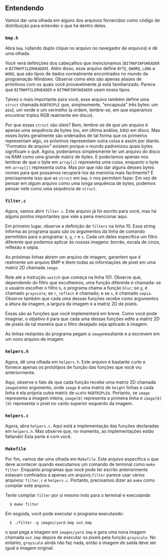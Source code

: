 Entendendo
-------------

Vamos dar uma olhada em alguns dos arquivos fornecidos como código de distribuição para entender o que há dentro deles.

### `bmp.h`

Abra `bmp.h`(dando duplo clique no arquivo no navegador de arquivos) e dê uma olhada.

Você verá definições dos cabeçalhos que mencionamos (`BITMAPINFOHEADER` e `BITMAPFILERHEADER`). Além disso, esse arquivo define `BYTE`, `DWORD`, `LONG` e `WORD`, que são tipos de dados normalmente encontrados no mundo da programação Windows. Observe como eles são apenas aliases de primitivos com os quais você provavelmente já está familiarizado. Parece que `BITMAPFILERHEADER` e `BITMAPINFOHEADER` usam esses tipos.

Talvez o mais importante para você, esse arquivo também define uma `struct` chamada `RGBTRIPLE` que, simplesmente, "encapsula" três bytes: um azul, um verde e um vermelho (a ordem, lembre-se, em que esperamos encontrar triplos RGB realmente em disco).

Por que essas `struct` são úteis? Bem, lembre-se de que um arquivo é apenas uma sequência de bytes (ou, em última análise, bits) em disco. Mas esses bytes geralmente são ordenados de tal forma que os primeiros representam algo, os próximos representam outra coisa e assim por diante. "Formatos de arquivo" existem porque o mundo padronizou quais bytes significam o quê. Agora, poderíamos simplesmente ler um arquivo do disco na RAM como uma grande matriz de bytes. E poderíamos apenas nos lembrar de que o byte em `array[i]` representa uma coisa, enquanto o byte em `array[j]` representa outra. Mas por que não dar alguns desses bytes nomes para que possamos recuperá-los da memória mais facilmente? É precisamente isso que as `struct` em `bmp.h` nos permitem fazer. Em vez de pensar em algum arquivo como uma longa sequência de bytes, podemos pensar nele como uma sequência de `struct`.

### `filter.c`

Agora, vamos abrir `filter.c`. Este arquivo já foi escrito para você, mas há alguns pontos importantes que vale a pena mencionar aqui.

Em primeiro lugar, observe a definição de `filters` na linha 10. Essa string informa ao programa quais são os argumentos da linha de comando permitidos para o programa: `b`, `g`, `r` e `s`. Cada um deles especifica um filtro diferente que podemos aplicar às nossas imagens: borrão, escala de cinza, reflexão e sépia.

As próximas linhas abrem um arquivo de imagem, garantem que é realmente um arquivo BMP e lêem todas as informações de pixel em uma matriz 2D chamada `image`.

Role até a instrução `switch` que começa na linha 101. Observe que, dependendo do filtro que escolhemos, uma função diferente é chamada: se o usuário escolher o filtro `b`, o programa chama a função `blur`; se `g`, é chamado `grayscale`; se `r`, `reflect` é chamado; e se `s`, é chamado `sepia`. Observe também que cada uma dessas funções recebe como argumentos a altura da imagem, a largura da imagem e a matriz 2D de pixels.

Essas são as funções que você implementará em breve. Como você pode imaginar, o objetivo é para que cada uma dessas funções edite a matriz 2D de pixels de tal maneira que o filtro desejado seja aplicado à imagem.

As linhas restantes do programa pegam a `image`resultante e a escrevem em um novo arquivo de imagem.

### `helpers.h`

Agora, dê uma olhada em `helpers.h`. Este arquivo é bastante curto e fornece apenas os protótipos de função das funções que você viu anteriormente.

Aqui, observe o fato de que cada função recebe uma matriz 2D chamada `image`como argumento, onde `image` é uma matriz de `height` linhas e cada linha é ela própria outra matriz de `width` `RGBTRIPLE`s. Portanto, se `image` representa a imagem inteira, `image[0]` representa a primeira linha e `image[0][0]` representa o pixel no canto superior esquerdo da imagem.

### `helpers.c`

Agora, abra `helpers.c`. Aqui está a implementação das funções declaradas em `helpers.h`. Mas observe que, no momento, as implementações estão faltando! Esta parte é com você.

### `Makefile`

Por fim, vamos dar uma olhada em `Makefile`. Este arquivo especifica o que deve acontecer quando executamos um comando de terminal como `make filter`. Enquanto programas que você pode ter escrito anteriormente estavam confinados a apenas um arquivo,`filter` parece usar vários arquivos: `filter.c` e `helpers.c`. Portanto, precisamos dizer ao `make` como compilar este arquivo.

Tente compilar `filter` por si mesmo indo para o terminal e executando

      $ make filter

Em seguida, você pode executar o programa executando:

      $ ./filter -g images/yard.bmp out.bmp

o qual pega a imagem em `images/yard.bmp` e gera uma nova imagem chamada `out.bmp` depois de executar os pixels pela função `grayscale`. No entanto, `grayscale` ainda não faz nada, então a imagem de saída deve ser igual à imagem original.